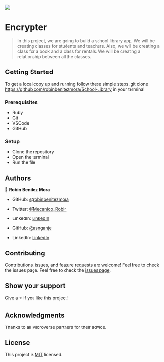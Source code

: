 ![](https://img.shields.io/badge/Microverse-blueviolet)

# Encrypter

> In this project, we are going to build a school library app. We will be creating classes for students and teachers. Also, we will be creating a class for a book and a class for rentals. We will be creating a relationship between all the classes.

## Getting Started

To get a local copy up and running follow these simple steps.
git clone https://github.com/robinbenitezmora/School-Library in your terminal

### Prerequisites
- Ruby
- Git
- VSCode
- GitHub
### Setup
- Clone the repository
- Open the terminal
- Run the file

## Authors

👤 **Robin Benitez Mora**

- GitHub: [@robinbenitezmora](https://github.com/robinbenitezmora)
- Twitter: [@Mecanico_Robin](https://twitter.com/mecanico_robin)
- LinkedIn: [LinkedIn](https://www.linkedin.com/in/robin-benitez-mora/)

- GitHub: [@asnganje](https://github.com/asnganje)
- LinkedIn: [LinkedIn](https://www.linkedin.com/in/abdulrahman-nganje-a6436935//)


## Contributing
Contributions, issues, and feature requests are welcome!
Feel free to check the issues page.
Feel free to check the [issues page](../../issues/).
​
## Show your support
Give a ⭐️ if you like this project!
## Acknowledgments 
Thanks to all Microverse partners for their advice.
## License
This project is [MIT](./MIT.md) licensed.
